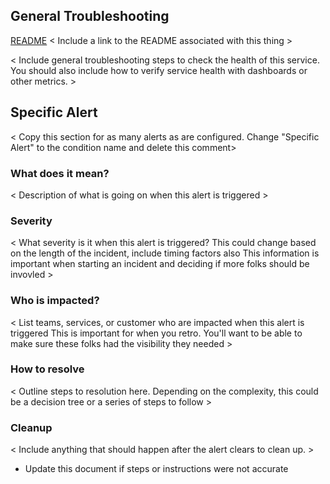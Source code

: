 ## General Troubleshooting
[README](https://) < Include a link to the README associated with this thing >

< Include general troubleshooting steps to check the health of this service.
 You should also include how to verify service health with dashboards or other metrics. >

## Specific Alert
<  Copy this section for as many alerts as are configured.
Change "Specific Alert" to the condition name and delete this comment>

### What does it mean?
< Description of what is going on when this alert is triggered >

### Severity
< What severity is it when this alert is triggered?
This could change based on the length of the incident, include timing factors also 
This information is important when starting an incident and deciding if more folks should be invovled >

### Who is impacted?
< List teams, services, or customer who are impacted when this alert is triggered
This is important for when you retro. You'll want to be able to make sure these folks had the visibility they needed >

### How to resolve
< Outline steps to resolution here. Depending on the complexity, this could be a decision tree or a series of steps to follow >

### Cleanup
< Include anything that should happen after the alert clears to clean up. >
 * Update this document if steps or instructions were not accurate
 
